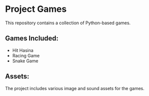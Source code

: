 # Project Games

This repository contains a collection of Python-based games.

## Games Included:
- Hit Hasina
- Racing Game
- Snake Game

## Assets:
The project includes various image and sound assets for the games.